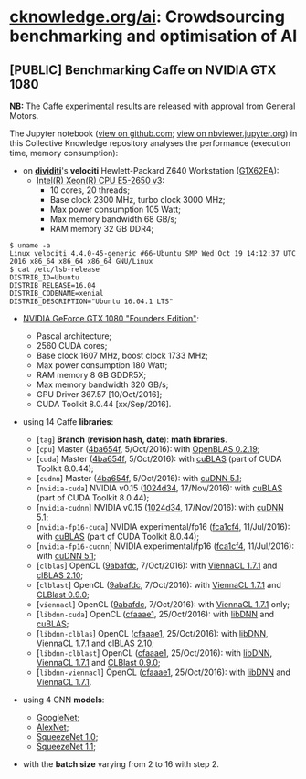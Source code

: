 # [cknowledge.org/ai](http://cknowledge.org): Crowdsourcing benchmarking and optimisation of AI

## [PUBLIC] Benchmarking Caffe on NVIDIA GTX 1080

**NB:** The Caffe experimental results are released with approval from General Motors.

The Jupyter notebook ([view on github.com](https://github.com/dividiti/ck-caffe-nvidia-gtx1080/blob/master/script/analysis/ck-caffe-nvidia-gtx1080.20170518.ipynb); [view on nbviewer.jupyter.org](https://nbviewer.jupyter.org/github/dividiti/ck-caffe-nvidia-gtx1080/blob/master/script/analysis/ck-caffe-nvidia-gtx1080.20170518.ipynb)) in this Collective Knowledge repository analyses the performance (execution time, memory consumption):
- on **[dividiti](http://dividiti.com)**'s **velociti** Hewlett-Packard Z640 Workstation ([G1X62EA](http://h20195.www2.hp.com/v2/default.aspx?cc=ie&lc=en&oid=7528701)):
  - [Intel(R) Xeon(R) CPU E5-2650 v3](http://ark.intel.com/products/81705/Intel-Xeon-Processor-E5-2650-v3-25M-Cache-2_30-GHz):
    - 10 cores, 20 threads;
    - Base clock 2300 MHz, turbo clock 3000 MHz;
    - Max power consumption 105 Watt;
    - Max memory bandwidth 68 GB/s;
    - RAM memory 32 GB DDR4;
```
$ uname -a
Linux velociti 4.4.0-45-generic #66-Ubuntu SMP Wed Oct 19 14:12:37 UTC 2016 x86_64 x86_64 x86_64 GNU/Linux
$ cat /etc/lsb-release
DISTRIB_ID=Ubuntu
DISTRIB_RELEASE=16.04
DISTRIB_CODENAME=xenial
DISTRIB_DESCRIPTION="Ubuntu 16.04.1 LTS"
```
  - [NVIDIA GeForce GTX 1080 "Founders Edition"](http://www.geforce.co.uk/hardware/10series/geforce-gtx-1080/):
    - Pascal architecture;
    - 2560 CUDA cores;
    - Base clock 1607 MHz, boost clock 1733 MHz;
    - Max power consumption 180 Watt;
    - RAM memory 8 GB GDDR5X;
    - Max memory bandwidth 320 GB/s;
    - GPU Driver 367.57 [10/Oct/2016];
    - CUDA Toolkit 8.0.44 [xx/Sep/2016].

- using 14 Caffe **libraries**:
  - [`tag`] **Branch** (**revision hash, date**): **math libraries**.
  - [`cpu`] Master ([4ba654f](https://github.com/BVLC/caffe/commit/4ba654f5c88c36ee8ba53964b7faf25c6d7010b4), 5/Oct/2016): with [OpenBLAS 0.2.19](https://github.com/xianyi/OpenBLAS/releases/tag/v0.2.19);
  - [`cuda`] Master ([4ba654f](https://github.com/BVLC/caffe/commit/4ba654f5c88c36ee8ba53964b7faf25c6d7010b4), 5/Oct/2016): with [cuBLAS](https://developer.nvidia.com/cublas) (part of CUDA Toolkit 8.0.44);
  - [`cudnn`] Master ([4ba654f](https://github.com/BVLC/caffe/commit/4ba654f5c88c36ee8ba53964b7faf25c6d7010b4), 5/Oct/2016): with [cuDNN 5.1](https://developer.nvidia.com/cudnn);
  - [`nvidia-cuda`] NVIDIA v0.15 ([1024d34](https://github.com/NVIDIA/caffe/commit/1024d34d93cd34a9013d6fac4e56e45162073d38), 17/Nov/2016): with [cuBLAS](https://developer.nvidia.com/cublas) (part of CUDA Toolkit 8.0.44);
  - [`nvidia-cudnn`] NVIDIA v0.15 ([1024d34](https://github.com/NVIDIA/caffe/commit/1024d34d93cd34a9013d6fac4e56e45162073d38), 17/Nov/2016): with [cuDNN 5.1](https://developer.nvidia.com/cudnn);
  - [`nvidia-fp16-cuda`] NVIDIA experimental/fp16 ([fca1cf4](https://github.com/NVIDIA/caffe/commit/fca1cf475d1d0a6d355f8b9877abcc4e13951c9c), 11/Jul/2016): with [cuBLAS](https://developer.nvidia.com/cublas) (part of CUDA Toolkit 8.0.44);
  - [`nvidia-fp16-cudnn`] NVIDIA experimental/fp16 ([fca1cf4](https://github.com/NVIDIA/caffe/commit/fca1cf475d1d0a6d355f8b9877abcc4e13951c9c), 11/Jul/2016): with [cuDNN 5.1](https://developer.nvidia.com/cudnn);
  - [`clblas`] OpenCL ([9abafdc](https://github.com/BVLC/caffe/commit/9abafdca7b91ff5cd6f29035fdc882c269409f27), 7/Oct/2016): with [ViennaCL 1.7.1](https://github.com/viennacl/viennacl-dev/releases/tag/release-1.7.1) and [clBLAS 2.10](https://github.com/clMathLibraries/clBLAS/releases/tag/v2.10);
  - [`clblast`] OpenCL ([9abafdc](https://github.com/BVLC/caffe/commit/9abafdca7b91ff5cd6f29035fdc882c269409f27), 7/Oct/2016): with [ViennaCL 1.7.1](https://github.com/viennacl/viennacl-dev/releases/tag/release-1.7.1) and [CLBlast 0.9.0](https://github.com/CNugteren/CLBlast/releases/tag/0.9.0);
  - [`viennacl`] OpenCL ([9abafdc](https://github.com/BVLC/caffe/commit/9abafdca7b91ff5cd6f29035fdc882c269409f27), 7/Oct/2016): with [ViennaCL 1.7.1](https://github.com/viennacl/viennacl-dev/releases/tag/release-1.7.1) only;
  - [`libdnn-cuda`] OpenCL ([cfaaae1](https://github.com/BVLC/caffe/commit/cfaaae1e8c95cc742d045dab2099c8404e726686), 25/Oct/2016): with [libDNN](https://github.com/BVLC/caffe/issues/4155) and [cuBLAS](https://developer.nvidia.com/cublas);
  - [`libdnn-clblas`] OpenCL ([cfaaae1](https://github.com/BVLC/caffe/commit/cfaaae1e8c95cc742d045dab2099c8404e726686), 25/Oct/2016): with [libDNN](https://github.com/BVLC/caffe/issues/4155), [ViennaCL 1.7.1](https://github.com/viennacl/viennacl-dev/releases/tag/release-1.7.1) and [clBLAS 2.10](https://github.com/clMathLibraries/clBLAS/releases/tag/v2.10);
  - [`libdnn-clblast`] OpenCL ([cfaaae1](https://github.com/BVLC/caffe/commit/cfaaae1e8c95cc742d045dab2099c8404e726686), 25/Oct/2016): with [libDNN](https://github.com/BVLC/caffe/issues/4155), [ViennaCL 1.7.1](https://github.com/viennacl/viennacl-dev/releases/tag/release-1.7.1) and [CLBlast 0.9.0](https://github.com/CNugteren/CLBlast/releases/tag/0.9.0);
  - [`libdnn-viennacl`] OpenCL ([cfaaae1](https://github.com/BVLC/caffe/commit/cfaaae1e8c95cc742d045dab2099c8404e726686), 25/Oct/2016): with [libDNN](https://github.com/BVLC/caffe/issues/4155) and [ViennaCL 1.7.1](https://github.com/viennacl/viennacl-dev/releases/tag/release-1.7.1).
  
- using 4 CNN **models**:
  - [GoogleNet](https://github.com/BVLC/caffe/tree/master/models/bvlc_googlenet);
  - [AlexNet](https://github.com/BVLC/caffe/tree/master/models/bvlc_alexnet);
  - [SqueezeNet 1.0](https://github.com/DeepScale/SqueezeNet/tree/master/SqueezeNet_v1.0);
  - [SqueezeNet 1.1](https://github.com/DeepScale/SqueezeNet/tree/master/SqueezeNet_v1.1);

- with the **batch size** varying from 2 to 16 with step 2.
